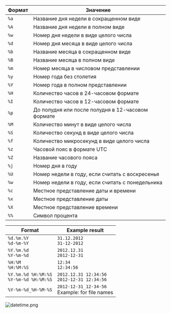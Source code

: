 <table>
<thead>
<tr>
<th>Формат</th>
<th>Значение</th>
</tr>
</thead>
<tbody>
<tr>
<td><code>%a</code></td>
<td>Название дня недели в сокращенном виде</td>
</tr>
<tr>
<td><code>%A</code></td>
<td>Название дня недели в полном виде</td>
</tr>
<tr>
<td><code>%w</code></td>
<td>Номер дня недели в виде целого числа</td>
</tr>
<tr>
<td><code>%d</code></td>
<td>Номер дня месяца в виде целого числа</td>
</tr>
<tr>
<td><code>%b</code></td>
<td>Название месяца в сокращенном виде</td>
</tr>
<tr>
<td><code>%B</code></td>
<td>Название месяца в полном виде</td>
</tr>
<tr>
<td><code>%m</code></td>
<td>Номер месяца в числовом представлении</td>
</tr>
<tr>
<td><code>%y</code></td>
<td>Номер года без столетия</td>
</tr>
<tr>
<td><code>%Y</code></td>
<td>Номер года в полном представлении</td>
</tr>
<tr>
<td><code>%H</code></td>
<td>Количество часов в 24-часовом формате</td>
</tr>
<tr>
<td><code>%I</code></td>
<td>Количество часов в 12-часовом формате</td>
</tr>
<tr>
<td><code>%p</code></td>
<td>До полудня или после полудня в 12-часовом формате</td>
</tr>
<tr>
<td><code>%M</code></td>
<td>Количество минут в виде целого числа</td>
</tr>
<tr>
<td><code>%S</code></td>
<td>Количество секунд в виде целого числа</td>
</tr>
<tr>
<td><code>%f</code></td>
<td>Количество микросекунд в виде целого числа</td>
</tr>
<tr>
<td><code>%z</code></td>
<td>Часовой пояс в формате UTC</td>
</tr>
<tr>
<td><code>%Z</code></td>
<td>Название часового пояса</td>
</tr>
<tr>
<td><code>%j</code></td>
<td>Номер дня в году</td>
</tr>
<tr>
<td><code>%U</code></td>
<td>Номер недели в году, если считать с воскресенья</td>
</tr>
<tr>
<td><code>%w</code></td>
<td>Номер недели в году, если считать с понедельника</td>
</tr>
<tr>
<td><code>%c</code></td>
<td>Местное представление даты и времени</td>
</tr>
<tr>
<td><code>%x</code></td>
<td>Местное представление даты</td>
</tr>
<tr>
<td><code>%X</code></td>
<td>Местное представление времени</td>
</tr>
<tr>
<td><code>%%</code></td>
<td>Символ процента</td>
</tr>
</tbody>
</table>
<table>
<thead>
<tr>
<th>Format</th>
<th>Example result</th>
</tr>
</thead>
<tbody>
<tr>
<td><code>%d.%m.%Y</code><br><code>%d-%m-%Y</code></td>
<td><code>31.12.2012</code><br><code>31-12-2012</code></td>
</tr>
<tr>
<td><code>%Y.%m.%d</code><br><code>%Y-%m-%d</code></td>
<td><code>2012.12.31</code><br><code>2012-12-31</code></td>
</tr>
<tr>
<td><code>%H:%M</code><br><code>%H:%M:%S</code></td>
<td><code>12:34</code><br><code>12:34:56</code></td>
</tr>
<tr>
<td><code>%Y.%m.%d %H:%M:%S</code><br><code>%Y-%m-%d %H:%M:%S</code></td>
<td><code>2012.12.31 12:34:56</code><br><code>2012-12-31 12:34:56</code></td>
</tr>
<tr>
<td><code>%Y-%m-%d_%H-%M-%S</code></td>
<td><code>2012-12-31_12-34-56</code><br>Example: for file names</td>
</tr>
</tbody>
</table>
<p><img alt="datetime.png" src="Languages/Python/Libraries/datetime.png" /></p>